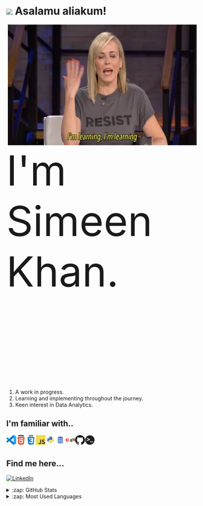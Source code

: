 # <img src="https://raw.githubusercontent.com/iampavangandhi/iampavangandhi/master/gifs/Hi.gif" width="30px"> Asalamu aliakum!
<img align="right" alt="GIF" src="https://github.com/Simeen01/Simeen01/blob/main/giphy.webp" width="500" height="320" />
<br>
<p style="font-size:110px">I'm Simeen Khan.<br>
<br><ol><li>A work in progress.</li>
  <li>Learning and implementing throughout the journey.</li> 
  <li>Keen interest in Data Analytics.</li></ol></p>

## I'm familiar with..
[<img align="left" alt="Visual Studio Code" width="26px" src="https://raw.githubusercontent.com/github/explore/80688e429a7d4ef2fca1e82350fe8e3517d3494d/topics/visual-studio-code/visual-studio-code.png" />][github]
[<img align="left" alt="HTML5" width="26px" src="https://raw.githubusercontent.com/github/explore/80688e429a7d4ef2fca1e82350fe8e3517d3494d/topics/html/html.png" />][github]
[<img align="left" alt="CSS3" width="26px" src="https://raw.githubusercontent.com/github/explore/80688e429a7d4ef2fca1e82350fe8e3517d3494d/topics/css/css.png" />][github]
[<img align="left" alt="JavaScript" width="26px" src="https://raw.githubusercontent.com/github/explore/80688e429a7d4ef2fca1e82350fe8e3517d3494d/topics/javascript/javascript.png" />][github]
[<img align="left" alt="python" width="26px" src="https://raw.githubusercontent.com/github/explore/80688e429a7d4ef2fca1e82350fe8e3517d3494d/topics/python/python.png" />][github]
[<img align="left" alt="SQL" width="26px" src="https://raw.githubusercontent.com/github/explore/80688e429a7d4ef2fca1e82350fe8e3517d3494d/topics/sql/sql.png" />][github]
[<img align="left" alt="Git" width="26px" src="https://raw.githubusercontent.com/github/explore/80688e429a7d4ef2fca1e82350fe8e3517d3494d/topics/git/git.png" />][github]
[<img align="left" alt="GitHub" width="26px" src="https://raw.githubusercontent.com/github/explore/78df643247d429f6cc873026c0622819ad797942/topics/github/github.png" />][github]
<!--[<img align="left" alt="Docker" width="26px" src="https://raw.githubusercontent.com/github/explore/80688e429a7d4ef2fca1e82350fe8e3517d3494d/topics/docker/docker.png" />][github]-->
<!--[<img align="left" alt="flask" width="26px" src="https://raw.githubusercontent.com/github/explore/80688e429a7d4ef2fca1e82350fe8e3517d3494d/topics/flask/flask.png" />][github]-->
[<img align="left" alt="Terminal" width="26px" src="https://raw.githubusercontent.com/github/explore/80688e429a7d4ef2fca1e82350fe8e3517d3494d/topics/terminal/terminal.png" />][github]
<br />
<br />
## Find me here...
<a href="https://www.linkedin.com/in/simeen-khan-ayyub/" target="_blank"><img alt="LinkedIn" src="https://img.shields.io/badge/linkedin-%230077B5.svg?&style=for-the-badge&logo=linkedin&logoColor=white" /></a>

<details>
  <summary>:zap: GitHub Stats</summary>

  <img align="left" alt="Simeen's GitHub Stats" src="https://github-readme-stats.vercel.app/api?username=Simeen01&show_icons=true&hide_border=true" />

</details>

<details>
  <summary>:zap: Most Used Languages</summary>

<img align="left" alt="Simeen's GitHub Top Languages" src="https://github-readme-stats.vercel.app/api/top-langs/?username=Simeen01" />

</details>

[github]: https://github.com/Simeen01
